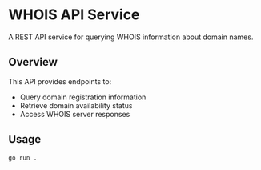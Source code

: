 # WHOIS API Service

A REST API service for querying WHOIS information about domain names.

## Overview

This API provides endpoints to:
- Query domain registration information
- Retrieve domain availability status
- Access WHOIS server responses

## Usage
```
go run .
```
